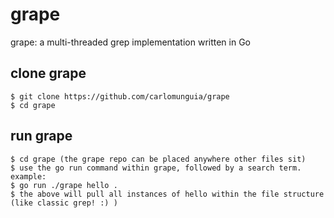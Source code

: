 # grape
grape: a multi-threaded grep implementation written in Go

## clone grape

```
$ git clone https://github.com/carlomunguia/grape
$ cd grape
```

## run grape

```
$ cd grape (the grape repo can be placed anywhere other files sit)
$ use the go run command within grape, followed by a search term. example:
$ go run ./grape hello .
$ the above will pull all instances of hello within the file structure (like classic grep! :) )

```